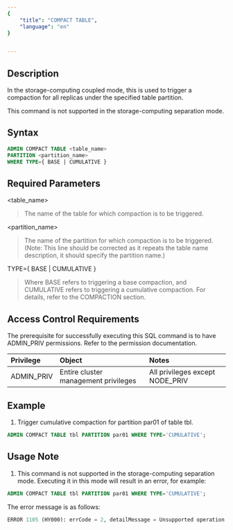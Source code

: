 ```yaml
---
{
    "title": "COMPACT TABLE",
    "language": "en"
}


---
```


<!--
Licensed to the Apache Software Foundation (ASF) under one
or more contributor license agreements.  See the NOTICE file
distributed with this work for additional information
regarding copyright ownership.  The ASF licenses this file
to you under the Apache License, Version 2.0 (the
"License"); you may not use this file except in compliance
with the License.  You may obtain a copy of the License at

  http://www.apache.org/licenses/LICENSE-2.0

Unless required by applicable law or agreed to in writing,
software distributed under the License is distributed on an
"AS IS" BASIS, WITHOUT WARRANTIES OR CONDITIONS OF ANY
KIND, either express or implied.  See the License for the
specific language governing permissions and limitations
under the License.
-->


## Description

In the storage-computing coupled mode, this is used to trigger a compaction for all replicas under the specified table partition.

This command is not supported in the storage-computing separation mode.

## Syntax

```sql
ADMIN COMPACT TABLE <table_name> 
PARTITION <partition_name> 
WHERE TYPE={ BASE | CUMULATIVE }
```

## Required Parameters

<table_name>

> The name of the table for which compaction is to be triggered.

<partition_name>

> The name of the partition for which compaction is to be triggered. (Note: This line should be corrected as it repeats the table name description, it should specify the partition name.)

TYPE={ BASE | CUMULATIVE }

> Where BASE refers to triggering a base compaction, and CUMULATIVE refers to triggering a cumulative compaction. For details, refer to the COMPACTION section.

## Access Control Requirements

The prerequisite for successfully executing this SQL command is to have ADMIN_PRIV permissions. Refer to the permission documentation.

| Privilege  | Object                               | Notes                           |
| :--------- | :----------------------------------- | :------------------------------ |
| ADMIN_PRIV | Entire cluster management privileges | All privileges except NODE_PRIV |

## Example

1. Trigger cumulative compaction for partition par01 of table tbl.

  ```sql
  ADMIN COMPACT TABLE tbl PARTITION par01 WHERE TYPE='CUMULATIVE';
  ```

## Usage Note

1. This command is not supported in the storage-computing separation mode. Executing it in this mode will result in an error, for example:

  ```sql
  ADMIN COMPACT TABLE tbl PARTITION par01 WHERE TYPE='CUMULATIVE';
  ```

  The error message is as follows:

  ```sql
  ERROR 1105 (HY000): errCode = 2, detailMessage = Unsupported operation
  ```